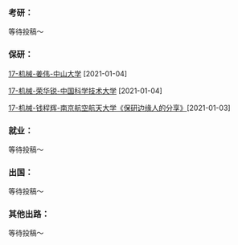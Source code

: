### 考研：

等待投稿～

### 保研：

[17-机械-姜伟-中山大学](升学就业/电气工程与自动化学院/17-机械-姜伟.md) [2021-01-04]

[17-机械-荣华锐-中国科学技术大学](升学就业/电气工程与自动化学院/17-机械-荣华锐.md) [2021-01-04]

[17-机械-钱程辉-南京航空航天大学《保研边缘人的分享》](升学就业/电气工程与自动化学院/17-机械-钱程辉.md)[2021-01-03]

### 就业：

等待投稿～

### 出国：

等待投稿～

### 其他出路：

等待投稿～